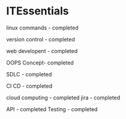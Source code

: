 # ITEssentials
linux commands - completed

version control - completed

web developent - completed

OOPS Concept- completed

SDLC - completed

CI CD - completed



cloud computing - completed
jira - completed

API - completed
Testing - completed
